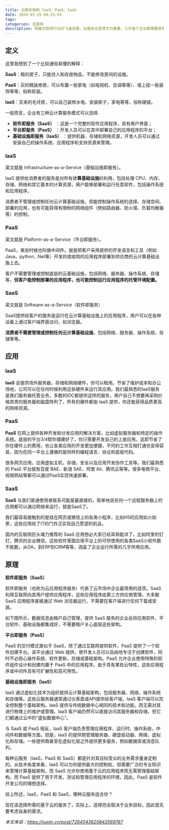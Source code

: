 ```yaml
---
title: 云服务架构 SaaS、PaaS、IaaS
date: 2024-03-29 09:25:59
tags:
categories: 互联网
description: 随着互联网行业的飞速发展，云服务也变得尤为重要，几乎每个企业都需要使用云计算服务，来管理大量敏感和机密数据，因此，在任何类型的企业中使用云服务都是不可避免的。
---
```


## 定义

这里我想到了一个比较通俗易懂的解释：

**SaaS**：租的房子，只能住人和存放物品，不能修改房间的设施。

**PaaS**：买的精装修房，可以布置一些家电（如电视机、空调等等）、墙上挂一些装饰等等，俗称软装。

**IaaS**：买来的毛坯房，可以自己装修水电、安装柜子，家电等等，俗称硬装。

一般而言，企业有三种云计算服务模式可以选择.

- **软件即服务（SaaS）** ：这是一个完整的软件应用程序，具有用户界面；
- **平台即服务（PaaS）** ：开发人员可以在其中部署自己的应用程序的平台；
- **基础设施即服务（IaaS）** ：提供机器、存储和网络资源，开发人员可以通过安装自己的操作系统、应用程序和支持资源来管理。

### IaaS

英文就是 Infrastructure-as-a-Service（基础设施即服务）。

IaaS 提供给消费者的服务是对所有**计算基础设施**的利用，包括处理 CPU、内存、存储、网络和其它基本的计算资源，用户能够部署和运行任意软件，包括操作系统和应用程序。

消费者不管理或控制任何云计算基础设施，但能控制操作系统的选择、存储空间、部署的应用，也有可能获得有限制的网络组件（例如路由器、防火墙、负载均衡器等）的控制。

### PaaS

英文就是 Platform-as-a-Service（平台即服务）。

PaaS，某些时候也叫做中间件。就是把客户采用提供的开发语言和工具（例如Java，python, .Net等）开发的或收购的应用程序部署到供应商的云计算基础设施上去。

客户不需要管理或控制底层的云基础设施，包括网络、服务器、操作系统、存储等，**但客户能控制部署的应用程序，也可能控制运行应用程序的托管环境配置。**

### SaaS

英文就是 Software-as-a-Service（软件即服务）

SaaS提供给客户的服务是运行在云计算基础设施上的应用程序，用户可以在各种设备上通过客户端界面访问，如浏览器。

**消费者不需要管理或控制任何云计算基础设施**，包括网络、服务器、操作系统、存储等等。



## 应用

### IaaS

**IaaS** 会提供场外服务器，存储和网络硬件，你可以租用。节省了维护成本和办公场地，公司可以在任何时候利用这些硬件来运行其应用。我们最熟悉的IaaS服务是我们服务器托管业务，多数的IDC都提供这样的服务，用户自己不想要再采购价格昂贵的服务器和磁盘阵列了，所有的硬件都由 IaaS 提供，你还能获得品质更高的网络资源。

### PaaS

**PaaS** 在网上提供各种开发和分发应用的解决方案，比如虚拟服务器和特定的操作系统。底层的平台3/4帮你铺建好了，你只需要开发自己的上层应用。这即节省了你在硬件上的费用，也让各类应用的开发更加便捷，不同的工作互相打通也变得容易，因为在同一平台上遵循的是同样的编程语言、协议和底层代码。

很多网页应用，应用虚拟主机，存储，安全以及应用开发协作工具等。我们最熟悉的 PaaS 平台就有百度 BAE、新浪 SAE、阿里 Ali、腾讯云等等。很多电商平台、视频网站等都可以通过PaaS实现快速部署。

### SaaS

**SaaS** 与我们普通使用者联系可能是最直接的，简单地说任何一个远程服务器上的应用都可以通过网络来运行，就是SaaS了。

我们最容易接触到的是挂在网页或微信上的各类小程序，比如H5的应用如火如荼，这些应用给了IT的门外汉实现自己愿望的机会。

国内的互联网巨头竭力推荐的 SaaS 应用想必大家已经耳熟能详了，比如阿里的钉钉，腾讯的企业微信，这些软件里面应用平台上的可供使用的各类SaaS小软件数不胜数，从OA，到ERP到CRM等等，涵盖了企业运行所需的几乎所用应用。



## 原理

**软件即服务（SaaS）**

软件即服务（也称为云应用程序服务）代表了云市场中企业最常用的选项。SaaS 利用互联网向其用户提供应用程序，这些应用程序由第三方供应商管理。大多数 SaaS 应用程序直接通过 Web 浏览器运行，不需要在客户端进行任何下载或安装。

如下图所示，数据信息由租户自己管理，提供 SaaS 服务的企业会将应用软件、平台软件、基础设施都集成好，不需要租户关心底层这些架构。

**平台即服务（PaaS）**

PaaS 的交付模式类似于 SaaS，除了通过互联网提供软件，PaaS 提供了一个软件创建平台。该平台通过 Web 提供，使开发人员可以自由地专注于创建软件，同时不必担心操作系统、软件更新，存储或基础架构。PaaS 允许企业使用特殊的软件组件设计和创建内置于 PaaS 中的应用程序。由于具有某些云特性，这些应用程序或中间件具有可扩展性和高可用性。

**基础设施即服务（IaaS）**

IaaS 通过虚拟化技术为组织提供云计算基础架构，包括服务器、网络，操作系统和存储等。这些云服务器通常通过仪表盘或API提供给客户端，IaaS 客户端可以完全控制整个基础架构。IaaS 提供与传统数据中心相同的技术和功能，而无需对其进行物理上的维护或管理。IaaS 客户端仍然可以直接访问其服务器和存储，但它们都通过云中的“虚拟数据中心”。

与 SaaS 或 PaaS 相反，IaaS 客户端负责管理应用程序、运行时、操作系统，中间件和数据等方面。但是，IaaS 的提供商管理服务器、硬盘驱动器、网络，虚拟化和存储。一些提供商甚至在虚拟化层之外提供更多服务，例如数据库或消息队列。



每种云服务（IaaS，PaaS 和 SaaS）都是针对其目标受众的业务需求量身定制的。从技术角度来看，IaaS 可以为你提供最大的控制权，但需要广泛的专业知识来管理计算基础架构，而 SaaS 允许你使用基于云的应用程序而无需管理基础架构，而 PaaS 提供了用于开发，测试和管理应用程序的环境，因此，PaaS 是软件开发公司的理想选择。

综上所述，IaaS，PaaS 和 SaaS，哪种云服务适合你？

现在该选择所需的基于云的服务了，实际上，选择完全取决于业务目标，因此首先要考虑自身的需求。



*本文来自：https://juejin.cn/post/7264043620842569787*

